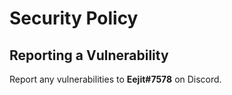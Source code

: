 # Security Policy

## Reporting a Vulnerability

Report any vulnerabilities to **Eejit#7578** on Discord.
